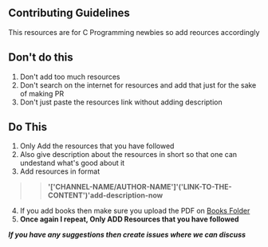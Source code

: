 ## Contributing Guidelines

This resources are for C Programming newbies so add reources accordingly

## Don't do this
1. Don't add too much resources
2.  Don't search on the internet for resources and add that just for the sake of making PR
3.  Don't just paste the resources link without adding description

## Do This
1. Only Add the resources that you have followed
2.  Also give description about the resources in short so that one can undestand what's good about it
3.   Add resources in format
>> **'['CHANNEL-NAME/AUTHOR-NAME']'('LINK-TO-THE-CONTENT')'add-description-now**
4. If you add books then make sure you upload the PDF on [Books Folder](/Books)
5. **Once again I repeat, Only ADD Resources that you have followed**

___If you have any suggestions then create issues where we can discuss___
